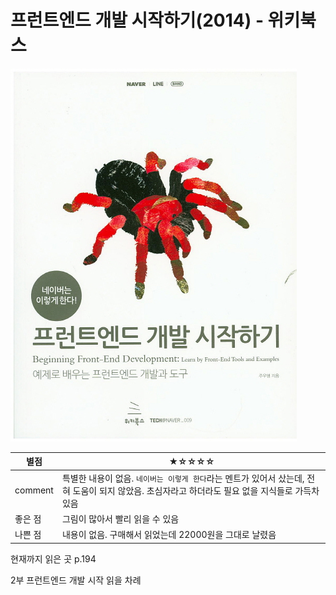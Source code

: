 # 프런트엔드 개발 시작하기(2014) - 위키북스

![img](img/1/x9788998139667.jpg)

| 별점    | ★☆☆☆☆                                                        |
| ------- | ------------------------------------------------------------ |
| comment | 특별한 내용이 없음. `네이버는 이렇게 한다`라는 멘트가 있어서 샀는데, 전혀 도움이 되지 않았음. 초심자라고 하더라도 필요 없을 지식들로 가득차 있음 |
| 좋은 점 | 그림이 많아서 빨리 읽을 수 있음                              |
| 나쁜 점 | 내용이 없음. 구매해서 읽었는데 22000원을 그대로 날렸음       |

현재까지 읽은 곳 p.194

2부 프런트엔드 개발 시작 읽을 차례

